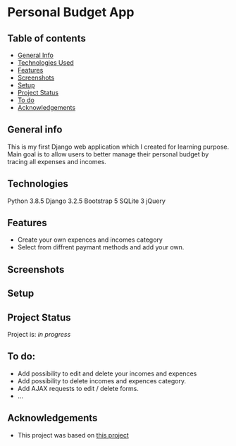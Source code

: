 # Personal Budget App

## Table of contents
* [General Info](#general-information)
* [Technologies Used](#technologies-used)
* [Features](#features)
* [Screenshots](#screenshots)
* [Setup](#setup)
* [Project Status](#project-status)
* [To do](#to-do)
* [Acknowledgements](#acknowledgements)


## General info
This is my first Django web application which I created for learning purpose.
Main goal is to allow users to better manage their personal budget by tracing all expenses and incomes. 

## Technologies
Python 3.8.5
Django 3.2.5
Bootstrap 5
SQLite 3
jQuery

## Features
- Create your own expences and incomes category
- Select from diffrent paymant methods and add your own.

## Screenshots

## Setup

## Project Status
Project is: _in progress_ 

## To do:
- Add possibility to edit and delete your incomes and expences
- Add possibility to delete incomes and expences category.
- Add AJAX requests to edit / delete forms.
- ...

## Acknowledgements
- This project was based on [this project](https://www.youtube.com/watch?v=HAiIemkzTh4)
